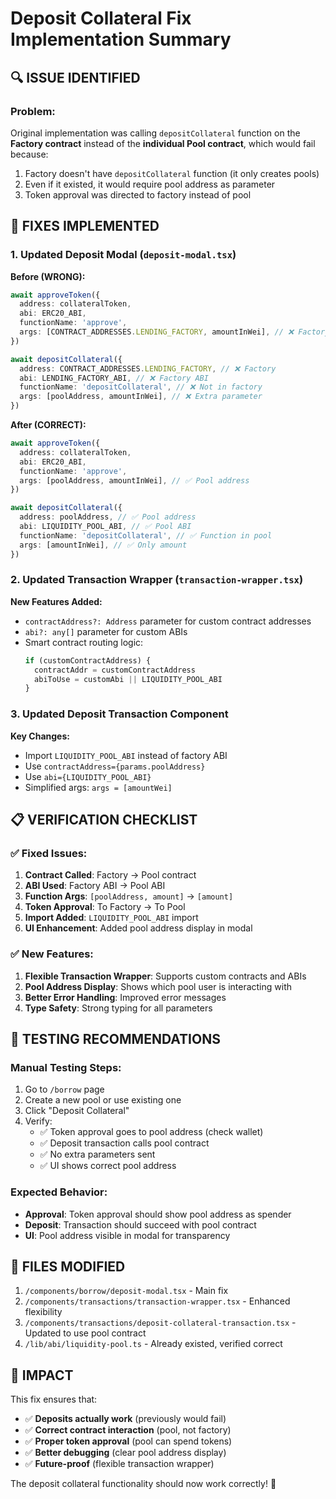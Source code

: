 # Deposit Collateral Fix Implementation Summary

## 🔍 **ISSUE IDENTIFIED**

### **Problem:**
Original implementation was calling `depositCollateral` function on the **Factory contract** instead of the **individual Pool contract**, which would fail because:
1. Factory doesn't have `depositCollateral` function (it only creates pools)
2. Even if it existed, it would require pool address as parameter
3. Token approval was directed to factory instead of pool

## 🔧 **FIXES IMPLEMENTED**

### **1. Updated Deposit Modal (`deposit-modal.tsx`)**

**Before (WRONG):**
```typescript
await approveToken({
  address: collateralToken,
  abi: ERC20_ABI,
  functionName: 'approve',
  args: [CONTRACT_ADDRESSES.LENDING_FACTORY, amountInWei], // ❌ Factory
})

await depositCollateral({
  address: CONTRACT_ADDRESSES.LENDING_FACTORY, // ❌ Factory
  abi: LENDING_FACTORY_ABI, // ❌ Factory ABI
  functionName: 'depositCollateral', // ❌ Not in factory
  args: [poolAddress, amountInWei], // ❌ Extra parameter
})
```

**After (CORRECT):**
```typescript
await approveToken({
  address: collateralToken,
  abi: ERC20_ABI,
  functionName: 'approve',
  args: [poolAddress, amountInWei], // ✅ Pool address
})

await depositCollateral({
  address: poolAddress, // ✅ Pool address
  abi: LIQUIDITY_POOL_ABI, // ✅ Pool ABI
  functionName: 'depositCollateral', // ✅ Function in pool
  args: [amountInWei], // ✅ Only amount
})
```

### **2. Updated Transaction Wrapper (`transaction-wrapper.tsx`)**

**New Features Added:**
- `contractAddress?: Address` parameter for custom contract addresses
- `abi?: any[]` parameter for custom ABIs
- Smart contract routing logic:
  ```typescript
  if (customContractAddress) {
    contractAddr = customContractAddress
    abiToUse = customAbi || LIQUIDITY_POOL_ABI
  }
  ```

### **3. Updated Deposit Transaction Component**

**Key Changes:**
- Import `LIQUIDITY_POOL_ABI` instead of factory ABI
- Use `contractAddress={params.poolAddress}`
- Use `abi={LIQUIDITY_POOL_ABI}`
- Simplified args: `args = [amountWei]`

## 📋 **VERIFICATION CHECKLIST**

### **✅ Fixed Issues:**
1. **Contract Called**: Factory → Pool contract
2. **ABI Used**: Factory ABI → Pool ABI
3. **Function Args**: `[poolAddress, amount]` → `[amount]`
4. **Token Approval**: To Factory → To Pool
5. **Import Added**: `LIQUIDITY_POOL_ABI` import
6. **UI Enhancement**: Added pool address display in modal

### **✅ New Features:**
1. **Flexible Transaction Wrapper**: Supports custom contracts and ABIs
2. **Pool Address Display**: Shows which pool user is interacting with
3. **Better Error Handling**: Improved error messages
4. **Type Safety**: Strong typing for all parameters

## 🧪 **TESTING RECOMMENDATIONS**

### **Manual Testing Steps:**
1. Go to `/borrow` page
2. Create a new pool or use existing one
3. Click "Deposit Collateral"
4. Verify:
   - ✅ Token approval goes to pool address (check wallet)
   - ✅ Deposit transaction calls pool contract
   - ✅ No extra parameters sent
   - ✅ UI shows correct pool address

### **Expected Behavior:**
- **Approval**: Token approval should show pool address as spender
- **Deposit**: Transaction should succeed with pool contract
- **UI**: Pool address visible in modal for transparency

## 📁 **FILES MODIFIED**

1. `/components/borrow/deposit-modal.tsx` - Main fix
2. `/components/transactions/transaction-wrapper.tsx` - Enhanced flexibility
3. `/components/transactions/deposit-collateral-transaction.tsx` - Updated to use pool contract
4. `/lib/abi/liquidity-pool.ts` - Already existed, verified correct

## 🎯 **IMPACT**

This fix ensures that:
- ✅ **Deposits actually work** (previously would fail)
- ✅ **Correct contract interaction** (pool, not factory)
- ✅ **Proper token approval** (pool can spend tokens)
- ✅ **Better debugging** (clear pool address display)
- ✅ **Future-proof** (flexible transaction wrapper)

The deposit collateral functionality should now work correctly! 🚀